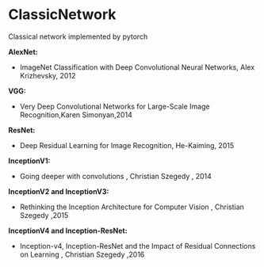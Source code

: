 # ClassicNetwork
Classical network implemented by pytorch



**AlexNet:**

- ImageNet Classification with Deep Convolutional Neural Networks, Alex Krizhevsky, 2012



**VGG:**

- Very Deep Convolutional Networks for Large-Scale Image Recognition,Karen Simonyan,2014



**ResNet:**

- Deep Residual Learning for Image Recognition, He-Kaiming, 2015



**InceptionV1:**

- Going deeper with convolutions , Christian Szegedy , 2014



**InceptionV2 and InceptionV3:**

- Rethinking the Inception Architecture for Computer Vision , Christian Szegedy ,2015



**InceptionV4 and Inception-ResNet:**

- Inception-v4, Inception-ResNet and the Impact of Residual Connections on Learning , Christian Szegedy ,2016

